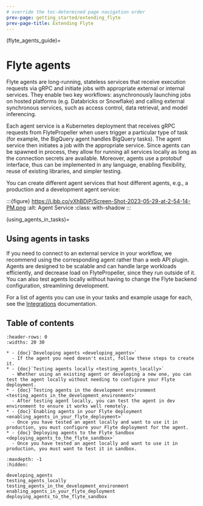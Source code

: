 ```yaml
---
# override the toc-determined page navigation order
prev-page: getting_started/extending_flyte
prev-page-title: Extending Flyte
---
```


(flyte_agents_guide)=
# Flyte agents

Flyte agents are long-running, stateless services that receive execution requests via gRPC and initiate jobs with appropriate external or internal services. They enable two key workflows: asynchronously launching jobs on hosted platforms (e.g. Databricks or Snowflake) and calling external synchronous services, such as access control, data retrieval, and model inferencing.

Each agent service is a Kubernetes deployment that receives gRPC requests from FlytePropeller when users trigger a particular type of task (for example, the BigQuery agent handles BigQuery tasks). The agent service then initiates a job with the appropriate service. Since agents can be spawned in process, they allow for running all services locally as long as the connection secrets are available. Moreover, agents use a protobuf interface, thus can be implemented in any language, enabling flexibility, reuse of existing libraries, and simpler testing.

You can create different agent services that host different agents, e.g., a production and a development agent service:

:::{figure} https://i.ibb.co/vXhBDjP/Screen-Shot-2023-05-29-at-2-54-14-PM.png
:alt: Agent Service
:class: with-shadow
:::

(using_agents_in_tasks)=
## Using agents in tasks

If you need to connect to an external service in your workflow, we recommend using the corresponding agent rather than a web API plugin. Agents are designed to be scalable and can handle large workloads efficiently, and decrease load on FlytePropeller, since they run outside of it. You can also test agents locally without having to change the Flyte backend configuration, streamlining development.

For a list of agents you can use in your tasks and example usage for each, see the [Integrations](https://docs.flyte.org/en/latest/flytesnacks/integrations.html#flyte-agents) documentation.

## Table of contents

```{list-table}
:header-rows: 0
:widths: 20 30

* - {doc}`Developing agents <developing_agents>`
  - If the agent you need doesn't exist, follow these steps to create it.
* - {doc}`Testing agents locally <testing_agents_locally>`
  - Whether using an existing agent or developing a new one, you can test the agent locally without needing to configure your Flyte deployment.
* - {doc}`Testing agents in the development environment <testing_agents_in_the_development_environment>`
  - After testing agent locally, you can test the agent in dev environment to ensure it works well remotely.
* - {doc}`Enabling agents in your Flyte deployment <enabling_agents_in_your_flyte_deployment>`
  - Once you have tested an agent locally and want to use it in production, you must configure your Flyte deployment for the agent.
* - {doc}`Deploying agents to the Flyte Sandbox <deploying_agents_to_the_flyte_sandbox>`
  - Once you have tested an agent locally and want to use it in production, you must want to test it in sandbox.
```

```{toctree}
:maxdepth: -1
:hidden:

developing_agents
testing_agents_locally
testing_agents_in_the_development_environment
enabling_agents_in_your_flyte_deployment
deploying_agents_to_the_flyte_sandbox
```
